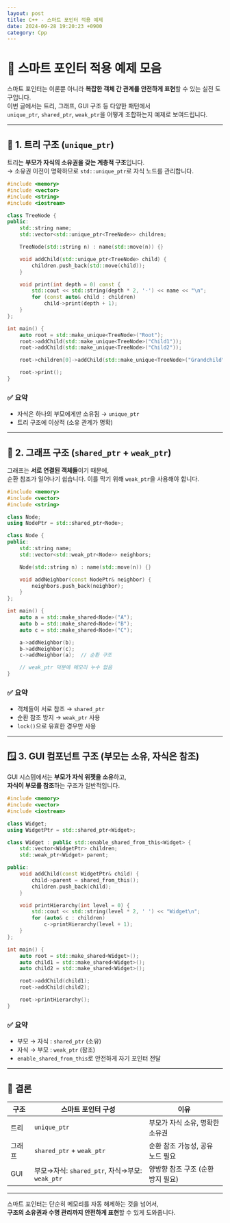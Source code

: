 ```yaml
---
layout: post
title: C++ - 스마트 포인터 적용 예제
date: 2024-09-28 19:20:23 +0900
category: Cpp
---
```

# 🧠 스마트 포인터 적용 예제 모음

스마트 포인터는 이론뿐 아니라 **복잡한 객체 간 관계를 안전하게 표현**할 수 있는 실전 도구입니다.  
이번 글에서는 트리, 그래프, GUI 구조 등 다양한 패턴에서  
`unique_ptr`, `shared_ptr`, `weak_ptr`을 어떻게 조합하는지 예제로 보여드립니다.

---

## 🧱 1. 트리 구조 (`unique_ptr`)

트리는 **부모가 자식의 소유권을 갖는 계층적 구조**입니다.  
→ 소유권 이전이 명확하므로 `std::unique_ptr`로 자식 노드를 관리합니다.

```cpp
#include <memory>
#include <vector>
#include <string>
#include <iostream>

class TreeNode {
public:
    std::string name;
    std::vector<std::unique_ptr<TreeNode>> children;

    TreeNode(std::string n) : name(std::move(n)) {}

    void addChild(std::unique_ptr<TreeNode> child) {
        children.push_back(std::move(child));
    }

    void print(int depth = 0) const {
        std::cout << std::string(depth * 2, '-') << name << "\n";
        for (const auto& child : children)
            child->print(depth + 1);
    }
};

int main() {
    auto root = std::make_unique<TreeNode>("Root");
    root->addChild(std::make_unique<TreeNode>("Child1"));
    root->addChild(std::make_unique<TreeNode>("Child2"));

    root->children[0]->addChild(std::make_unique<TreeNode>("Grandchild"));

    root->print();
}
```

### ✅ 요약
- 자식은 하나의 부모에게만 소유됨 → `unique_ptr`
- 트리 구조에 이상적 (소유 관계가 명확)

---

## 🔗 2. 그래프 구조 (`shared_ptr` + `weak_ptr`)

그래프는 **서로 연결된 객체들**이기 때문에,  
순환 참조가 일어나기 쉽습니다. 이를 막기 위해 `weak_ptr`을 사용해야 합니다.

```cpp
#include <memory>
#include <vector>
#include <string>

class Node;
using NodePtr = std::shared_ptr<Node>;

class Node {
public:
    std::string name;
    std::vector<std::weak_ptr<Node>> neighbors;

    Node(std::string n) : name(std::move(n)) {}

    void addNeighbor(const NodePtr& neighbor) {
        neighbors.push_back(neighbor);
    }
};

int main() {
    auto a = std::make_shared<Node>("A");
    auto b = std::make_shared<Node>("B");
    auto c = std::make_shared<Node>("C");

    a->addNeighbor(b);
    b->addNeighbor(c);
    c->addNeighbor(a);  // 순환 구조

    // weak_ptr 덕분에 메모리 누수 없음
}
```

### ✅ 요약
- 객체들이 서로 참조 → `shared_ptr`
- 순환 참조 방지 → `weak_ptr` 사용
- `lock()`으로 유효한 경우만 사용

---

## 🪟 3. GUI 컴포넌트 구조 (부모는 소유, 자식은 참조)

GUI 시스템에서는 **부모가 자식 위젯을 소유**하고,  
**자식이 부모를 참조**하는 구조가 일반적입니다.

```cpp
#include <memory>
#include <vector>
#include <iostream>

class Widget;
using WidgetPtr = std::shared_ptr<Widget>;

class Widget : public std::enable_shared_from_this<Widget> {
    std::vector<WidgetPtr> children;
    std::weak_ptr<Widget> parent;

public:
    void addChild(const WidgetPtr& child) {
        child->parent = shared_from_this();
        children.push_back(child);
    }

    void printHierarchy(int level = 0) {
        std::cout << std::string(level * 2, ' ') << "Widget\n";
        for (auto& c : children)
            c->printHierarchy(level + 1);
    }
};

int main() {
    auto root = std::make_shared<Widget>();
    auto child1 = std::make_shared<Widget>();
    auto child2 = std::make_shared<Widget>();

    root->addChild(child1);
    root->addChild(child2);

    root->printHierarchy();
}
```

### ✅ 요약
- 부모 → 자식 : `shared_ptr` (소유)
- 자식 → 부모 : `weak_ptr` (참조)
- `enable_shared_from_this`로 안전하게 자기 포인터 전달

---

## 📌 결론

| 구조       | 스마트 포인터 구성                             | 이유 |
|------------|------------------------------------------------|------|
| 트리       | `unique_ptr`                                   | 부모가 자식 소유, 명확한 소유권 |
| 그래프     | `shared_ptr` + `weak_ptr`                      | 순환 참조 가능성, 공유 노드 필요 |
| GUI        | 부모→자식: `shared_ptr`, 자식→부모: `weak_ptr` | 양방향 참조 구조 (순환 방지 필요) |

---

스마트 포인터는 단순히 메모리를 자동 해제하는 것을 넘어서,  
**구조의 소유권과 수명 관리까지 안전하게 표현**할 수 있게 도와줍니다.